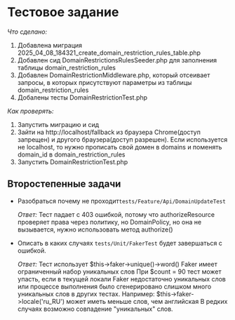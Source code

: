 # Тестовое задание

*Что сделано:* 
1. Добавлена миграция 2025_04_08_184321_create_domain_restriction_rules_table.php
2. Добавлен сид DomainRestrictionsRulesSeeder.php для заполнения таблицы
domain_restriction_rules
3. Добавлен DomainRestrictionMiddleware.php, который отсеивает запросы, в которых присутствуют параметры из таблицы domain_restriction_rules
4. Добалены тесты DomainRestrictionTest.php


*Как проверять:* 
1. Запустить миграцию и сид
2. Зайти на http://localhost/fallback из браузера Chrome(доступ запрещен) и другого браузера(доступ разрешен). Если используется не localhost, то нужно прописать свой домен в domains и поменять domain_id в domain_restriction_rules
3. Запустить DomainRestrictionTest.php

## Второстепенные задачи

- Разобраться почему не проходит```tests/Feature/Api/DomainUpdateTest```

  *Ответ:*
  Тест падает с 403 ошибкой, потому что authorizeResource проверяет права через политику, но DomainPolicy, но она не вызывается, нужно использовать метод authorize()

- Описать в каких случаях ```tests/Unit/FakerTest```  будет завершаться с ошибкой.

  *Ответ:*
  Тест использует $this->faker->unique()->word()
  Faker имеет ограниченный набор уникальных слов
  При $count = 90 тест может упасть, если в текущей локали Faker недостаточно уникальных слов или процессе выполнения было сгенерировано слишком много уникальных слов в других тестах. Например: $this->faker->locale('ru_RU') может иметь меньше слов, чем английская
  В редких случаях возможно совпадение "уникальных" слов.

